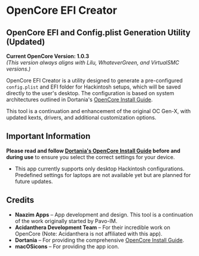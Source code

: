 # OpenCore EFI Creator

## OpenCore EFI and Config.plist Generation Utility (Updated)

**Current OpenCore Version: 1.0.3**  
*(This version always aligns with Lilu, WhateverGreen, and VirtualSMC versions.)*

OpenCore EFI Creator is a utility designed to generate a pre-configured `config.plist` and EFI folder for Hackintosh setups, which will be saved directly to the user's desktop. The configuration is based on system architectures outlined in Dortania's [OpenCore Install Guide](https://dortania.github.io/OpenCore-Install-Guide/).

This tool is a continuation and enhancement of the original OC Gen-X, with updated kexts, drivers, and additional customization options.

## Important Information

**Please read and follow [Dortania's OpenCore Install Guide](https://dortania.github.io/OpenCore-Install-Guide/) before and during use** to ensure you select the correct settings for your device.

- This app currently supports only desktop Hackintosh configurations. Predefined settings for laptops are not available yet but are planned for future updates.

## Credits

- **Naazim Apps** – App development and design. This tool is a continuation of the work originally started by Pavo-IM.
- **Acidanthera Development Team** – For their incredible work on OpenCore (Note: Acidanthera is not affiliated with this app).
- **Dortania** – For providing the comprehensive [OpenCore Install Guide](https://dortania.github.io/OpenCore-Install-Guide/).
- **macOSicons** – For providing the app icon.
